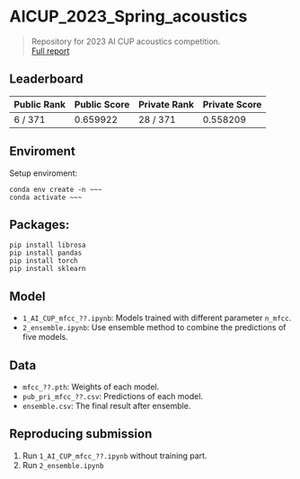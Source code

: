 # AICUP_2023_Spring_acoustics
>Repository for 2023 AI CUP acoustics competition.  
>[Full report](https://github.com/nicochang18/AICUP_2023_Spring_acoustics/blob/main/2023AI%20CUP_reprt.pdf)

## Leaderboard
|Public Rank|Public Score|Private Rank|Private Score|
|--|--|--|--|
|6 / 371|0.659922|28 / 371|0.558209|

## Enviroment
Setup enviroment:  
```
conda env create -n ~~~
conda activate ~~~
```
## Packages: 
```
pip install librosa
pip install pandas
pip install torch
pip install sklearn
```
## Model
- ```1_AI_CUP_mfcc_??.ipynb```: Models trained with different parameter ```n_mfcc```.  
- ```2_ensemble.ipynb```: Use ensemble method to combine the predictions of five models.

## Data
- ```mfcc_??.pth```: Weights of each model.  
- ```pub_pri_mfcc_??.csv```: Predictions of each model.  
- ```ensemble.csv```: The final result after ensemble.

## Reproducing submission
1. Run ```1_AI_CUP_mfcc_??.ipynb``` without training part.
2. Run ```2_ensemble.ipynb```

